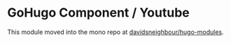 # GoHugo Component / Youtube

This module moved into the mono repo at [davidsneighbour/hugo-modules](https://github.com/davidsneighbour/hugo-modules/tree/main/modules/youtube).
